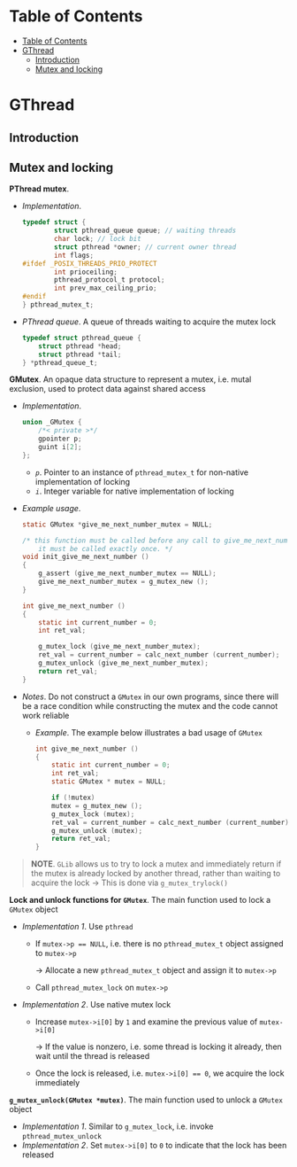 <!-- TOC titleSize:1 tabSpaces:2 depthFrom:1 depthTo:6 withLinks:1 updateOnSave:1 orderedList:0 skip:0 title:1 charForUnorderedList:* -->
# Table of Contents
- [Table of Contents](#table-of-contents)
- [GThread](#gthread)
  - [Introduction](#introduction)
  - [Mutex and locking](#mutex-and-locking)
<!-- /TOC -->

# GThread
## Introduction
## Mutex and locking
**PThread mutex**.
* *Implementation*.

    ```c
    typedef struct {
            struct pthread_queue queue; // waiting threads
            char lock; // lock bit
            struct pthread *owner; // current owner thread
            int flags;
    #ifdef _POSIX_THREADS_PRIO_PROTECT
            int prioceiling;
            pthread_protocol_t protocol;
            int prev_max_ceiling_prio;
    #endif
    } pthread_mutex_t;
    ```

* *PThread queue*. A queue of threads waiting to acquire the mutex lock

    ```c
    typedef struct pthread_queue {
        struct pthread *head;
        struct pthread *tail;
    } *pthread_queue_t;
    ```

**GMutex**. An opaque data structure to represent a mutex, i.e. mutal exclusion, used to protect data against shared access
* *Implementation*.

    ```c
    union _GMutex {
        /*< private >*/
        gpointer p;
        guint i[2];
    };
    ```

    * *`p`*. Pointer to an instance of `pthread_mutex_t` for non-native implementation of locking
    * *`i`*. Integer variable for native implementation of locking

* *Example usage*.

    ```c
    static GMutex *give_me_next_number_mutex = NULL;

    /* this function must be called before any call to give_me_next_number ()
        it must be called exactly once. */
    void init_give_me_next_number () 
    {
        g_assert (give_me_next_number_mutex == NULL);
        give_me_next_number_mutex = g_mutex_new ();
    }

    int give_me_next_number ()
    {
        static int current_number = 0;
        int ret_val;

        g_mutex_lock (give_me_next_number_mutex);
        ret_val = current_number = calc_next_number (current_number); 
        g_mutex_unlock (give_me_next_number_mutex);
        return ret_val;
    }
    ```

* *Notes*. Do not construct a `GMutex` in our own programs, since there will be a race condition while constructing the mutex and the code cannot work reliable
    * *Example*. The example below illustrates a bad usage of `GMutex`

        ```c
        int give_me_next_number ()
        {
            static int current_number = 0;
            int ret_val;
            static GMutex * mutex = NULL;

            if (!mutex)
            mutex = g_mutex_new ();
            g_mutex_lock (mutex);
            ret_val = current_number = calc_next_number (current_number); 
            g_mutex_unlock (mutex);
            return ret_val;
        }
        ```

>**NOTE**. `GLib` allows us to try to lock a mutex and immediately return if the mutex is already locked by another thread, rather than waiting to acquire the lock
>$\to$ This is done via `g_mutex_trylock()`

**Lock and unlock functions for `GMutex`**. The main function used to lock a `GMutex` object
* *Implementation 1*. Use `pthread`
    * If `mutex->p == NULL`, i.e. there is no `pthread_mutex_t` object assigned to `mutex->p`
        
        $\to$ Allocate a new `pthread_mutex_t` object and assign it to `mutex->p`
    * Call `pthread_mutex_lock` on `mutex->p`
* *Implementation 2*. Use native mutex lock
    * Increase `mutex->i[0]` by `1` and examine the previous value of `mutex->i[0]`

        $\to$ If the value is nonzero, i.e. some thread is locking it already, then wait until the thread is released
    * Once the lock is released, i.e. `mutex->i[0] == 0`, we acquire the lock immediately

**`g_mutex_unlock(GMutex *mutex)`**. The main function used to unlock a `GMutex` object
* *Implementation 1*. Similar to `g_mutex_lock`, i.e. invoke `pthread_mutex_unlock`
* *Implementation 2*. Set `mutex->i[0]` to `0` to indicate that the lock has been released